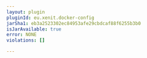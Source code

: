 ```yaml
---
layout: plugin
pluginId: eu.xenit.docker-config
jarSha1: eb3a2523302ec84953afe29cbdcaf88f6255b3b0
isJarAvailable: true
error: NONE
violations: []

---
```

